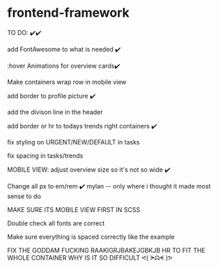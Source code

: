 # frontend-framework


TO DO:  ✔️✔️

add FontAwesome to what is needed ✔️

:hover Animations for overview cards✔️

Make containers wrap row in mobile view

add border to profile picture ✔️

add the divison line in the header

add border or hr to todays trends right containers ✔️

fix styling on URGENT/NEW/DEFAULT in tasks

fix spacing in tasks/trends 

MOBILE VIEW: adjust overview size so it's not so wide ✔️

Change all px to em/rem ✔️ mylan -- only where i thought it made most sense to do

MAKE SURE ITS MOBILE VIEW FIRST IN SCSS

Double check all fonts are correct

Make sure everything is spaced correctly like the example

FIX THE GODDAM FUCKING RAAKIGRJBAKEJGBKJB HR TO FIT THE WHOLE CONTAINER WHY IS IT SO DIFFICULT ᕙ( ᗒᗣᗕ )ᕗ